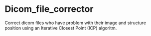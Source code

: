 # Dicom_file_corrector
Correct dicom files who have problem with their image and structure position using an Iterative Closest Point (ICP) algoritm.
